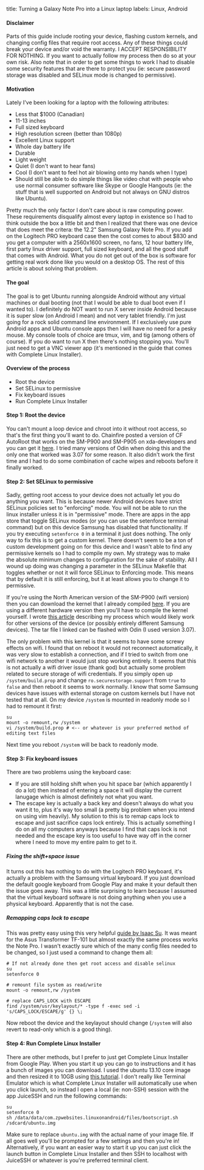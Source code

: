 title: Turning a Galaxy Note Pro into a Linux laptop
labels: Linux, Android

#### Disclaimer

Parts of this guide include rooting your device, flashing custom kernels, and changing config files that require root
access. Any of these things could break your device and/or void the warranty. I ACCEPT RESPONSIBILITY FOR NOTHING. If 
you want to actually follow my process then do so at your own risk. Also note that in order to get some things to work
I had to disable some security features that are there to protect you (ie: secure password storage was disabled and 
SELinux mode is changed to permissive).

#### Motivation

Lately I've been looking for a laptop with the following attributes:

* Less that $1000 (Canadian)
* 11-13 inches
* Full sized keyboard
* High resolution screen (better than 1080p)
* Excellent Linux support
* Whole day battery life
* Durable
* Light weight
* Quiet (I don't want to hear fans)
* Cool (I don't want to feel hot air blowing onto my hands when I type)
* Should still be able to do simple things like video chat with people who use normal consumer software
like Skype or Google Hangouts (ie: the stuff that is well supported on Android but not always on GNU distros
like Ubuntu).

Pretty much the only factor I don't care about is raw computing power. These requirements disqualify almost
every laptop in existence so I had to think outside the box a little bit and then I realized that there was
one device that does meet the critera: the 12.2" Samsung Galaxy Note Pro. If you add on the Logitech PRO
keyboard case then the cost comes to about $830 and you get a computer with a 2560x1600 screen, no fans, 12
hour battery life, first party linux driver support, full sized keyboard, and all the good stuff that comes 
with Android. What you do not get out of the box is software for getting real work done like you would on a 
desktop OS. The rest of this article is about solving that problem.

#### The goal

The goal is to get Ubuntu running alongside Android without any virtual machines or dual booting (not that
I would be able to dual boot even if I wanted to). I definitely do NOT want to run X server inside Android
because it is super slow (on Android I mean) and not very tablet friendly. I'm just going for a rock solid 
command line environment. If I exclusively use pure Android apps and Ubuntu console apps then I will have no 
need for a pesky mouse. My console tools of choice are tmux, vim, and tig (among others of course). If you do
want to run X then there's nothing stopping you. You'll just need to get a VNC viewer app (it's mentioned in the
guide that comes with Complete Linux Installer).

#### Overview of the process

* Root the device
* Set SELinux to permissive
* Fix keyboard issues
* Run Complete Linux Installer

#### Step 1: Root the device

You can't mount a loop device and chroot into it without root access, so that's the first thing you'll want to
do. Chainfire posted a version of CF AutoRoot that works on the SM-P900 and SM-P905 on xda-developers and you
can get it [here](http://forum.xda-developers.com/showthread.php?p=50498424). I tried many versions of Odin
when doing this and the only one that worked was 3.07 for some reason. It also didn't work the first time and
I had to do some combination of cache wipes and reboots before it finally worked.

#### Step 2: Set SELinux to permissive

Sadly, getting root access to your device does not actually let you do anything you want. This is because newer
Android devices have strict SELinux policies set to "enforcing" mode. You will not be able to run the linux
installer unless it is in "permissive" mode. There are apps in the app store that toggle SELinux modes (or you
can use the setenforce terminal command) but on this device Samsung has disabled that functionality. If you try
executing `setenforce 0` in a terminal it just does nothing. The only way to fix this is to get a custom kernel.
There doesn't seem to be a ton of custom development going on for this device and I wasn't able to find any
permissive kernels so I had to compile my own. My strategy was to make the absolute minimum changes to configuration
for the sake of stability. All I wound up doing was changing a parameter in the SELinux Makefile that toggles
whether or not it will force SELinux to Enforcing mode. This means that by default it is still enforcing, but it
at least allows you to change it to permissive.

If you're using the North American version of the SM-P900 (wifi version) then you can download the kernel that I already
compiled [here](/resources/android/SM-P900_NA_KernelWithToggleableSELinux.tar). If you are using a different hardware
version then you'll have to compile the kernel yourself. I wrote
[this article](/compiling-permissive-android-kernel) describing my process which would likely work for other versions
of the device (or possibly entirely different Samsung devices). The tar file I linked can be flashed with Odin (I used version 3.07).

The only problem with this kernel is that it seems to have some screwy effects on wifi. I found that on reboot
it would not reconnect automatically, it was very slow to establish a connection, and if I tried to switch from
one wifi network to another it would just stop working entirely. It seems that this is not actually a wifi driver
issue (thank god) but actually some problem related to secure storage of wifi credentials. If you simply open up
`/system/build.prop` and change `ro.securestorage.support` from `true` to `false` and then reboot it seems to work
normally. I know that some Samsung devices have issues with external storage on custom kernels but I have not tested
that at all. On my device `/system` is mounted in readonly mode so I had to remount it first:

    su
    mount -o remount,rw /system
    vi /system/build.prop # <-- or whatever is your preferred method of editing text files

Next time you reboot `/system` will be back to readonly mode.

#### Step 3: Fix keyboard issues

There are two problems using the keyboard case:

* If you are still holding shift when you hit space bar (which apparently I do a lot) then instead of entering a
space it will display the current lanugage which is almost definitely not what you want.
* The escape key is actually a back key and doesn't always do what you want it to, plus it's way too small
(a pretty big problem when you intend on using vim heavily). My solution to this is to remap caps lock to escape
and just sacrifice caps lock entirely. This is actually something I do on all my computers anyways because I find
that caps lock is not needed and the escape key is too useful to have way off in the corner where I need to move
my entire palm to get to it.

##### Fixing the shift+space issue

It turns out this has nothing to do with the Logitech PRO keyboard, it's actually a problem with the Samsung virtual
keyboard. If you just download the default google keyboard from Google Play and make it your default then the issue
goes away. This was a little surprising to learn because I assumed that the virtual keyboard software is not doing
anything when you use a physical keyboard. Apparently that is not the case.

##### Remapping caps lock to escape

This was pretty easy using this very helpful
[guide by Isaac Su](http://wilt.isaac.su/articles/how-to-remap-capslock-to-escape-on-asus-transformer-tf-101). It 
was meant for the Asus Transformer TF-101 but almost exactly the same process works the Note Pro. I wasn't exactly 
sure which of the many config files needed to be changed, so I just used a command to change them all:

    # If not already done then get root access and disable selinux
    su
    setenforce 0

    # remount file system as read/write
    mount -o remount,rw /system

    # replace CAPS_LOCK with ESCAPE
    find /system/usr/keylayout/* -type f -exec sed -i 's/CAPS_LOCK/ESCAPE/g' {} \;

Now reboot the device and the keylayout should change (`/system` will also revert to read-only which is a good thing).

#### Step 4: Run Complete Linux Installer

There are other methods, but I prefer to just get Complete Linux Installer from Google Play. When you start it
up you can go to instructions and it has a bunch of images you can download. I used the ubuntu 13.10 core image
and then resized it to 10GB using 
[this tutorial](https://linuxonandroid.uservoice.com/knowledgebase/articles/74683-how-i-give-linux-more-space-and).
I don't really like Terminal Emulator which is what Complete Linux Installer will automatically use when you click
launch, so instead I open a local (ie: non-SSH) session with the app JuiceSSH and run the following commands:

    su
    setenforce 0
    sh /data/data/com.zpwebsites.linuxonandroid/files/bootscript.sh /sdcard/ubuntu.img

Make sure to replace `ubuntu.img` with the actual name of your image file. If all goes well you'll be prompted for 
a few settings and then you're in! Alternatively, if you want an easier way to start it up you can just click the
launch button in Complete Linux Installer and then SSH to localhost with JuiceSSH or whatever is you're preferred
terminal client.

